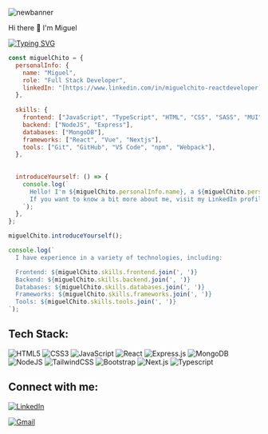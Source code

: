 
<!--
**donxito/donxito** is a ✨ _special_ ✨ repository because its `README.md` (this file) appears on your GitHub profile.

Here are some ideas to get you started:

- 🔭 I’m currently working on ...
- 🌱 I’m currently learning ...
- 👯 I’m looking to collaborate on ...
- 🤔 I’m looking for help with ...
- 💬 Ask me about ...
- 📫 How to reach me: ...
- 😄 Pronouns: ...
- ⚡ Fun fact: ...

# Hi there 👋 I'm Miguel

![banner](https://github.com/donxito/donxito/assets/96595540/02666da2-29c6-47d2-92ff-0795becd11a8)

![banner](https://github.com/user-attachments/assets/5e15804c-9888-445b-b9e2-5004ba68983c)

![newbanner](https://github.com/user-attachments/assets/ef56ee2c-3a4d-4be3-b5dd-f28d9f569a0e)
-->

![newbanner](https://github.com/user-attachments/assets/fba4a18d-d4b5-41a1-99c1-b43094269ad7)

 Hi there 👋 I'm Miguel

[![Typing SVG](https://readme-typing-svg.herokuapp.com?font=Fira+Code&pause=1000&random=false&width=435&lines=Full+Stack+Developer;Always+ready+for+new+projects)](https://git.io/typing-svg)

```javascript
const miguelChito = {
  personalInfo: {
    name: "Miguel",
    role: "Full Stack Developer",
    linkedIn: "[https://www.linkedin.com/in/miguelchito-reactdeveloper]",
  },
  
  skills: {
    frontend: ["JavaScript", "TypeScript", "HTML", "CSS", "SASS", "MUI", "TailwindCSS"],
    backend: ["NodeJS", "Express"],
    databases: ["MongoDB"],
    frameworks: ["React", "Vue", "Nextjs"],
    tools: ["Git", "GitHub", "VS Code", "npm", "Webpack"],
  },
  
  
  introduceYourself: () => {
    console.log(`
      Hello! I'm ${miguelChito.personalInfo.name}, a ${miguelChito.personalInfo.role}.
      If you want to know a bit more about me, visit my LinkedIn profile: ${miguelChito.personalInfo.linkedIn}
    `);
  },
};

miguelChito.introduceYourself();

console.log(`
  I have experience in a variety of technologies, including:

  Frontend: ${miguelChito.skills.frontend.join(', ')}
  Backend: ${miguelChito.skills.backend.join(', ')}
  Databases: ${miguelChito.skills.databases.join(', ')}
  Frameworks: ${miguelChito.skills.frameworks.join(', ')}
  Tools: ${miguelChito.skills.tools.join(', ')}
`);

```

## Tech Stack:


![HTML5](https://img.shields.io/badge/html5-%23E34F26.svg?style=for-the-badge&logo=html5&logoColor=white)
![CSS3](https://img.shields.io/badge/css3-%231572B6.svg?style=for-the-badge&logo=css3&logoColor=white)
![JavaScript](https://img.shields.io/badge/javascript-%23323330.svg?style=for-the-badge&logo=javascript&logoColor=%23F7DF1E)
![React](https://img.shields.io/badge/react-%2320232a.svg?style=for-the-badge&logo=react&logoColor=%2361DAFB)
![Express.js](https://img.shields.io/badge/express.js-%23404d59.svg?style=for-the-badge&logo=express&logoColor=%2361DAFB)
![MongoDB](https://img.shields.io/badge/MongoDB-%234ea94b.svg?style=for-the-badge&logo=mongodb&logoColor=white)
![NodeJS](https://img.shields.io/badge/node.js-6DA55F?style=for-the-badge&logo=node.js&logoColor=white)
![TailwindCSS](https://img.shields.io/badge/tailwindcss-%2338B2AC.svg?style=for-the-badge&logo=tailwind-css&logoColor=white)
![Bootstrap](https://img.shields.io/badge/bootstrap-%238511FA.svg?style=for-the-badge&logo=bootstrap&logoColor=white)
![Next.js](https://img.shields.io/badge/next%20js-000000?style=for-the-badge&logo=nextdotjs&logoColor=white)
![Typescript](https://img.shields.io/badge/TypeScript-007ACC?style=for-the-badge&logo=typescript&logoColor=white)


## Connect with me:

[![LinkedIn](https://img.shields.io/badge/linkedin-%230077B5.svg?style=for-the-badge&logo=linkedin&logoColor=white)](https://www.linkedin.com/in/miguelchito-reactdeveloper)

[![Gmail](https://img.shields.io/badge/Gmail-D14836?style=for-the-badge&logo=gmail&logoColor=white)](mailto:mchito@gmail.com)

